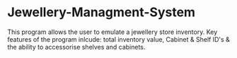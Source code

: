 # Jewellery-Managment-System
 This program allows the user to emulate a jewellery store inventory. Key features of the program inlcude: total inventory value, Cabinet & Shelf ID's & the ability to accessorise shelves and cabinets.
